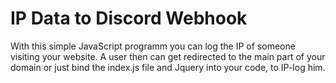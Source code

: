 # IP Data to Discord Webhook

With this simple JavaScript programm you can log the IP of someone visiting your website.
A user then can get redirected to the main part of your domain or just bind the index.js file and Jquery into your code, to IP-log him.